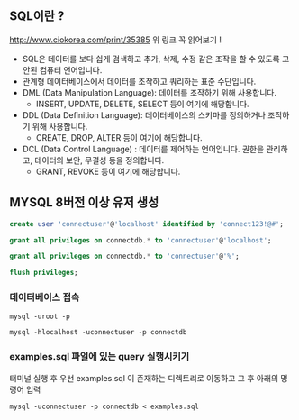 ## SQL이란 ?

http://www.ciokorea.com/print/35385
위 링크 꼭 읽어보기 !

- SQL은 데이터를 보다 쉽게 검색하고 추가, 삭제, 수정 같은 조작을 할 수 있도록 고안된 컴퓨터 언어입니다.
- 관계형 데이터베이스에서 데이터를 조작하고 쿼리하는 표준 수단입니다.
- DML (Data Manipulation Language): 데이터를 조작하기 위해 사용합니다.
    - INSERT, UPDATE, DELETE, SELECT 등이 여기에 해당합니다.
- DDL (Data Definition Language): 데이터베이스의 스키마를 정의하거나 조작하기 위해 사용합니다.
    - CREATE, DROP, ALTER 등이 여기에 해당합니다.
- DCL (Data Control Language) : 데이터를 제어하는 언어입니다.
권한을 관리하고, 테이터의 보안, 무결성 등을 정의합니다.
    - GRANT, REVOKE 등이 여기에 해당합니다.


## MYSQL 8버전 이상 유저 생성

```SQL
create user 'connectuser'@'localhost' identified by 'connect123!@#';

grant all privileges on connectdb.* to 'connectuser'@'localhost';

grant all privileges on connectdb.* to 'connectuser'@'%';

flush privileges;
```

### 데이터베이스 접속

```shell
mysql -uroot -p 

mysql -hlocalhost -uconnectuser -p connectdb
```

### examples.sql 파일에 있는 query 실행시키기


터미널 실행 후 우선 examples.sql 이 존재하는 디렉토리로 이동하고 그 후 아래의 명령어 입력

```shell
mysql -uconnectuser -p connectdb < examples.sql
```
